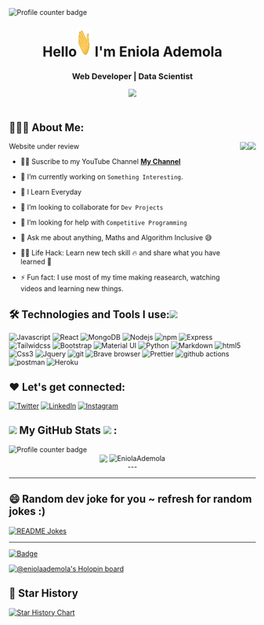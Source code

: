 <img align="left" src="https://komarev.com/ghpvc/?username=EniolaAdemola&style=flat-square&color=blue" alt="Profile counter badge" />
<h1 align="center">Hello<img src="https://raw.githubusercontent.com/ABSphreak/ABSphreak/master/gifs/Hi.gif" width="30px" height="60px"> I'm Eniola Ademola</h1>
<h3 align="center">Web Developer | Data Scientist</h3>


<!--
**EniolaAdemola/EniolaAdemola** is a ✨ _special_ ✨ repository because its `README.md` (this file) appears on your GitHub profile.
Here are some ideas to get you started: -->

<div align="center">
  <img src ="./eniola-banner.png" />
</div>


 <br/>

## 👨🏻‍💻 About Me:
<img  src="https://github.com/soumyajit4419/soumyajit4419/blob/master/thoughtworks-gif_dribbble.gif" height="290px" align="right" />


<img  src="./thoughtworks-gif_dribbble.gif" height="290px" align="right" /> 

<!-- - 🙋‍♂️ All about me is at **[My Website](https://eniola-ademola.vercel.app/)**
 --> Website under review

- 🙋‍♂️ Suscribe to my YouTube Channel **[My Channel](https://www.youtube.com/@TechWithDaveworld)**

- 🔭 I’m currently working on `Something Interesting`.

- 🌱 I Learn Everyday

- 👯 I’m looking to collaborate for `Dev Projects`

- 🤔 I’m looking for help with `Competitive Programming`

- 💬 Ask me about anything, Maths and Algorithm Inclusive :sweat_smile:

- 👨‍💻 Life Hack: Learn new tech skill :fire: and share what you have learned :tada:

- ⚡ Fun fact: I use most of my time making reasearch, watching videos and learning new things.

## 🛠️ Technologies and Tools I use:<img src = "https://media2.giphy.com/media/QssGEmpkyEOhBCb7e1/giphy.gif?cid=ecf05e47a0n3gi1bfqntqmob8g9aid1oyj2wr3ds3mg700bl&rid=giphy.gif" width = 32px>


<p>
<img alt="Javascript" src="https://img.shields.io/badge/JavaScript-323330?style=for-the-badge&logo=javascript&logoColor=F7DF1E"  height="25px"/>
<img alt="React" src="https://img.shields.io/badge/React-20232A?style=for-the-badge&logo=react&logoColor=61DAFB" height="25px"/>
<img alt="MongoDB" src="https://img.shields.io/badge/-MongoDB-13aa52?style=flat-square&logo=mongodb&logoColor=white"  height="25px"/>
<img alt="Nodejs" src="https://img.shields.io/badge/-Nodejs-43853d?style=flat-square&logo=Node.js&logoColor=white"  height="25px"/>
<img alt="npm" src="https://img.shields.io/badge/NPM-%23000000.svg?style=for-the-badge&logo=npm&logoColor=white" height="25px"/>
 <img alt="Express" src="https://img.shields.io/badge/express.js-%23404d59.svg?style=for-the-badge&logo=express&logoColor=%2361DAFB" height="25px"/>
<img alt="Tailwidcss" src="https://img.shields.io/badge/Tailwind_CSS-38B2AC?style=for-the-badge&logo=tailwind-css&logoColor=white" height="25px"/>
<img alt="Bootstrap" src="https://img.shields.io/badge/Bootstrap-563D7C?style=for-the-badge&logo=bootstrap&logoColor=white" height="25px"/>
<img alt="Material UI" src="https://img.shields.io/badge/Material--UI-0081CB?style=for-the-badge&logo=material-ui&logoColor=white" height="25px"/>
<img alt="Python" src="https://img.shields.io/badge/Python-14354C?style=for-the-badge&logo=python&logoColor=white" height="25px"/>
<img alt="Markdown" src="https://img.shields.io/badge/Markdown-000000?style=for-the-badge&logo=markdown&logoColor=white"  height="25px"/>
<img alt="html5" src="https://img.shields.io/badge/HTML5-E34F26?style=for-the-badge&logo=html5&logoColor=white" height="25px"/>
<img alt="Css3" src="https://img.shields.io/badge/CSS3-1572B6?style=for-the-badge&logo=css3&logoColor=white" height="25px"/>
<img alt="Jquery" src="https://img.shields.io/badge/jquery-%230769AD.svg?style=for-the-badge&logo=jquery&logoColor=white" height="25px"/>
<img alt="git" src="https://img.shields.io/badge/-Git-F05032?style=flat-square&logo=git&logoColor=white" height="25px"/>
<img alt="Brave browser" src="https://img.shields.io/badge/-Brave_Browser-FB542B?style=flat-square&logo=brave&logoColor=white" height="25px"/>
<img alt="Prettier" src="https://img.shields.io/badge/-Prettier-F7B93E?style=flat-square&logo=prettier&logoColor=white" height="25px"/>
 <img alt="github actions" src="https://img.shields.io/badge/-Github_Actions-2088FF?style=flat-square&logo=github-actions&logoColor=white" height="25px"/>
 <img alt="postman" src="https://img.shields.io/badge/-Postman-00C7B7?style=flat-square&logo=postman&logoColor=white" height="25px"/>
 <img alt="Heroku" src="https://img.shields.io/badge/-Heroku-430098?style=flat-square&logo=heroku&logoColor=white" height="25px"/>
</p>

## ❤️ Let's get connected:

<p > <a href="https://twitter.com/_daveworld" target="_blank"><img alt="Twitter" src="https://img.shields.io/badge/twitter-%231DA1F2.svg?&style=for-the-badge&logo=twitter&logoColor=white"  height="30px"/></a>  <a href="https://www.linkedin.com/in/eniola-ademola-7386161a7/" target="_blank"><img alt="LinkedIn" src="https://img.shields.io/badge/linkedin-%230077B5.svg?&style=for-the-badge&logo=linkedin&logoColor=white"  height="30px"/></a> <a href="https://www.instagram.com/_daveworld" target="_blank"><img alt="Instagram" src="https://img.shields.io/badge/Instagram-E4405F?style=for-the-badge&logo=instagram&logoColor=white"  height="30px"/></a>
</p>


## <img src = "https://i.pinimg.com/originals/65/c4/f4/65c4f452571be1261e9c623f7da488ac.gif" width = 35px> My GitHub Stats <img src="https://media.giphy.com/media/iY8CRBdQXODJSCERIr/giphy.gif" width="30px"> :

</div>
<img src="https://komarev.com/ghpvc/?username=EniolaAdemola&style=flat-square&color=blue" alt="Profile counter badge" />
</div>

<div align="center">
  <img align="center" src="https://github-readme-stats.anuraghazra1.vercel.app/api?username=EniolaAdemola&show_icons=true" />
  <img align="center" src="https://github-readme-streak-stats.herokuapp.com/?user=EniolaAdemola" alt="EniolaAdemola" />
</div>

<div align="center">
  ---

<!-- Might use thislater to show TOP LANGUAGE -->
<!-- 
[![Top Langs](https://github-readme-stats.vercel.app/api/top-langs/?username=EniolaAdemola&layout=compact&theme=vision-friendly-light)](https://github.com/anuraghazra/github-readme-stats) 
 <img src="https://github-readme-stats.vercel.app/api/top-langs?username=EniolaAdemola&langs_count=10&show_icons=true&locale=en&layout=compact&theme=algolia" alt="EniolaAdemola language" height="192px"/>
-->
</div>

---

<!-- Markdown -->


## 😄 Random dev joke for you ~ refresh for random jokes :)

<a href="https://readme-jokes.vercel.app"><img align="center" src="https://readme-jokes.vercel.app/api?theme=prussian" alt="README Jokes"></a>


---
<a href="https://badgr.com/public/assertions/-9a1mPoaTTuJfLEzAFV1qQ" target="_blank">
  <img src="https://api.badgr.io/public/assertions/-9a1mPoaTTuJfLEzAFV1qQ/image" width="200" alt="Badge" />
</a>

[![@eniolaademola's Holopin board](https://holopin.io/api/user/board?user=eniolaademola)](https://holopin.io/@eniolaademola)

## 🌟 Star History

[![Star History Chart](https://api.star-history.com/svg?repos=EniolaAdemola/python-refresher-course,EniolaAdemola/lisio-buddy,EniolaAdemola/tensorflow-basics,EniolaAdemola/customer-churn-classification,EniolaAdemola/langchain-basics&type=Date)](https://star-history.com/#EniolaAdemola/EniolaAdemola&EniolaAdemola/python-refresher-course&EniolaAdemola/lisio-buddy&EniolaAdemola/tensorflow-basics&EniolaAdemola/customer-churn-classification&EniolaAdemola/langchain-basics&Date)



